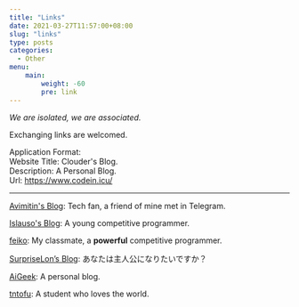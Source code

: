 ```yaml
---
title: "Links"
date: 2021-03-27T11:57:00+08:00
slug: "links"
type: posts
categories:
  - Other
menu:
    main:
        weight: -60
        pre: link
---
```


*We are isolated, we are associated.*

Exchanging links are welcomed.

Application Format:  
Website Title: Clouder's Blog.  
Description: A Personal Blog.  
Url: https://www.codein.icu/  

---

[Avimitin's Blog](https://avimitin.com): Tech fan, a friend of mine met in Telegram.

[Islauso's Blog](https://www.azusemisa.top): A young competitive programmer.

[feiko](https://www.feiko.me): My classmate, a **powerful** competitive programmer.

[SurpriseLon’s Blog](https://furrysp.me): あなたは主人公になりたいですか？

[AiGeek](https://www.aigeek.top): A personal blog.

[tntofu](https://tntofu.com): A student who loves the world.